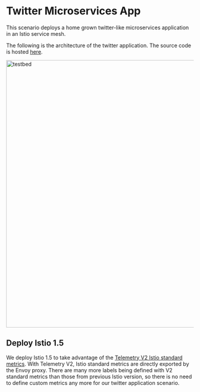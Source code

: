 # Twitter Microservices App
This scenario deploys a home grown twitter-like microservices application in an Istio service mesh.

The following is the architecture of the twitter application. The source code is hosted [here](https://github.com/turbonomic/demoapp).

<img width="717" alt="testbed" src="https://user-images.githubusercontent.com/12261551/45770729-2f5ead80-bc11-11e8-9d38-26394aabd63b.png">

## Deploy Istio 1.5
We deploy Istio 1.5 to take advantage of the [Telemetry V2 Istio standard metrics](https://istio.io/docs/reference/config/telemetry/metrics/). 
With Telemetry V2, Istio standard metrics are directly exported by the Envoy proxy. There are many more labels being
defined with V2 standard metrics than those from previous Istio version, so there is no need to define custom metrics any more
for our twitter application scenario.

